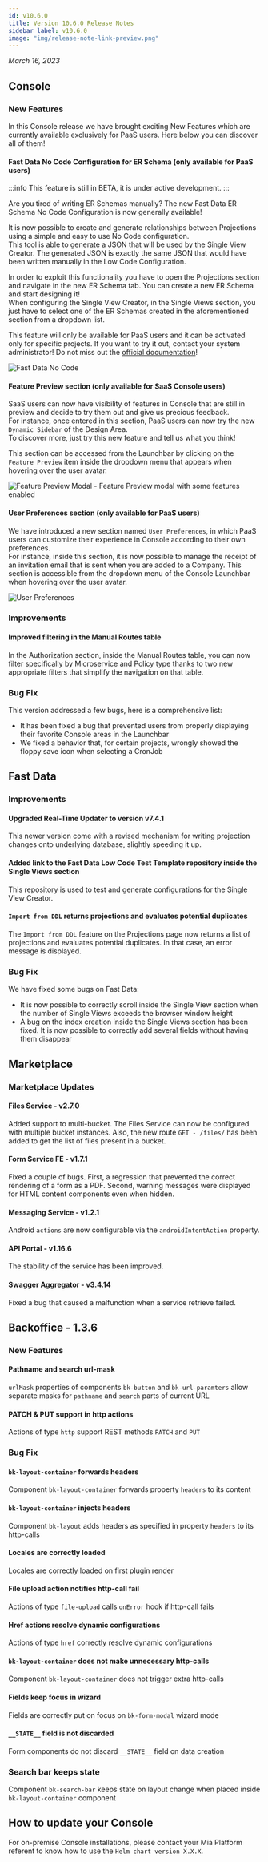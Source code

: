 ```yaml
---
id: v10.6.0
title: Version 10.6.0 Release Notes
sidebar_label: v10.6.0
image: "img/release-note-link-preview.png"
---
```


_March 16, 2023_

## Console

### New Features

In this Console release we have brought exciting New Features which are currently available exclusively for PaaS users. 
Here below you can discover all of them!

#### Fast Data No Code Configuration for ER Schema (only available for PaaS users)

:::info This feature is still in BETA, it is under active development. :::

Are you tired of writing ER Schemas manually? The new Fast Data ER Schema No Code Configuration is now generally available!
 
It is now possible to create and generate relationships between Projections using a simple and easy to use No Code configuration.  
This tool is able to generate a JSON that will be used by the Single View Creator. The generated JSON is exactly the same JSON that would have been written manually in the Low Code Configuration.

In order to exploit this functionality you have to open the Projections section and navigate in the new ER Schema tab. You can create a new ER Schema and start designing it!   
When configuring the Single View Creator, in the Single Views section, you just have to select one of the ER Schemas created in the aforementioned section from a dropdown list.

This feature will only be available for PaaS users and it can be activated only for specific projects. If you want to try it out, contact your system administrator!
Do not miss out the [official documentation](/fast_data/configuration/config_maps/erSchema.md#use_the_no_code)! 

![Fast Data No Code](./img/10.6/fast_data_no_code.png)


#### Feature Preview section (only available for SaaS Console users)

SaaS users can now have visibility of features in Console that are still in preview and decide to try them out and give us precious feedback.  
For instance, once entered in this section, PaaS users can now try the new `Dynamic Sidebar` of the Design Area.   
To discover more, just try this new feature and tell us what you think!
 
This section can be accessed from the Launchbar by clicking on the `Feature Preview` item inside the dropdown menu that appears when hovering over the user avatar. 

![Feature Preview Modal - Feature Preview modal with some features enabled](./img/10.6/feature-preview.png)

#### User Preferences section (only available for PaaS users)

We have introduced a new section named `User Preferences`, in which PaaS users can customize their experience in Console according to their own preferences.  
For instance, inside this section, it is now possible to manage the receipt of an invitation email that is sent when you are added to a Company. This section is accessible from the dropdown menu of the Console Launchbar when hovering over the user avatar.

![User Preferences](./img/10.6/user-preferences.png)

### Improvements

#### Improved filtering in the Manual Routes table

In the Authorization section, inside the Manual Routes table, you can now filter specifically by Microservice and Policy type thanks to two new appropriate filters that simplify the navigation on that table.

### Bug Fix

This version addressed a few bugs, here is a comprehensive list:

* It has been fixed a bug that prevented users from properly displaying their favorite Console areas in the Launchbar
* We fixed a behavior that, for certain projects, wrongly showed the floppy save icon when selecting a CronJob

## Fast Data

### Improvements

#### Upgraded Real-Time Updater to version v7.4.1 

This newer version come with a revised mechanism for writing projection changes onto underlying database, slightly speeding it up.

#### Added link to the Fast Data Low Code Test Template repository inside the Single Views section 

This repository is used to test and generate configurations for the Single View Creator.

#### `Import from DDL` returns projections and evaluates potential duplicates

The `Import from DDL` feature on the Projections page now returns a list of projections and evaluates potential duplicates. In that case, an error message is displayed.

### Bug Fix

We have fixed some bugs on Fast Data:

* It is now possible to correctly scroll inside the Single View section when the number of Single Views exceeds the browser window height
* A bug on the index creation inside the Single Views section has been fixed. It is now possible to correctly add several fields without having them disappear

## Marketplace

### Marketplace Updates

#### Files Service - v2.7.0

Added support to multi-bucket. The Files Service can now be configured with multiple bucket instances.
Also, the new route `GET - /files/` has been added to get the list of files present in a bucket.

#### Form Service FE - v1.7.1

Fixed a couple of bugs. First, a regression that prevented the correct rendering of a form as a PDF.
Second, warning messages were displayed for HTML content components even when hidden.

#### Messaging Service - v1.2.1

Android `actions` are now configurable via the `androidIntentAction` property.
 
#### API Portal - v1.16.6

The stability of the service has been improved.

#### Swagger Aggregator - v3.4.14

Fixed a bug that caused a malfunction when a service retrieve failed.

## Backoffice - 1.3.6

### New Features

#### Pathname and search url-mask
`urlMask` properties of components `bk-button` and `bk-url-paramters` allow separate masks for `pathname` and `search` parts of current URL

#### PATCH & PUT support in http actions
Actions of type `http` support REST methods `PATCH` and `PUT`


### Bug Fix

#### `bk-layout-container` forwards headers
Component `bk-layout-container` forwards property `headers` to its content

#### `bk-layout-container` injects headers
Component `bk-layout` adds headers as specified in property `headers` to its http-calls

#### Locales are correctly loaded
Locales are correctly loaded on first plugin render

#### File upload action notifies http-call fail
Actions of type `file-upload` calls `onError` hook if http-call fails

#### Href actions resolve dynamic configurations
Actions of type `href` correctly resolve dynamic configurations

#### `bk-layout-container` does not make unnecessary http-calls
Component `bk-layout-container` does not trigger extra http-calls

#### Fields keep focus in wizard
Fields are correctly put on focus on `bk-form-modal` wizard mode

#### `__STATE__` field is not discarded
Form components do not discard `__STATE__` field on data creation

### Search bar keeps state
Component `bk-search-bar` keeps state on layout change when placed inside `bk-layout-container` component


## How to update your Console

For on-premise Console installations, please contact your Mia Platform referent to know how to use the `Helm chart version X.X.X`.

